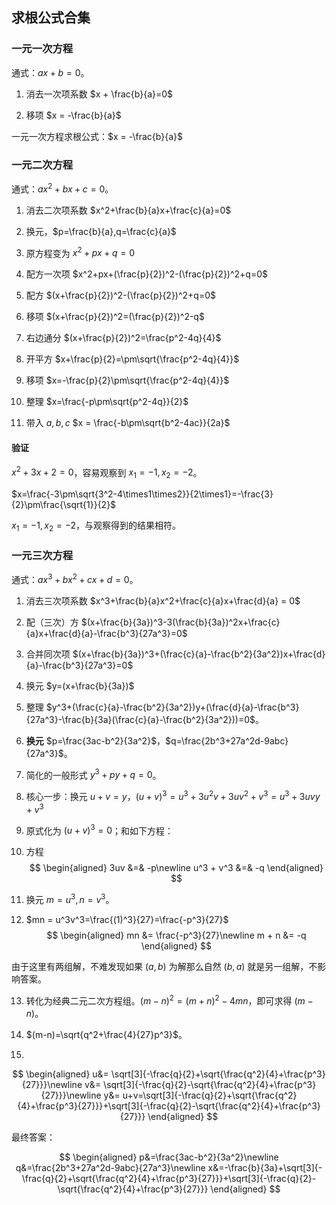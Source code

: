 ## 求根公式合集

### 一元一次方程

通式：$ax+b=0$。

1. 消去一次项系数 $x + \frac{b}{a}=0$

2. 移项 $x = -\frac{b}{a}$

一元一次方程求根公式：$x = -\frac{b}{a}$

### 一元二次方程

通式：$ax^2+bx+c=0$。

1. 消去二次项系数 $x^2+\frac{b}{a}x+\frac{c}{a}=0$

2. 换元，$p=\frac{b}{a},q=\frac{c}{a}$

3. 原方程变为 $x^2+px+q=0$

4. 配方一次项 $x^2+px+(\frac{p}{2})^2-(\frac{p}{2})^2+q=0$

5. 配方 $(x+\frac{p}{2})^2-(\frac{p}{2})^2+q=0$

6. 移项 $(x+\frac{p}{2})^2=(\frac{p}{2})^2-q$

7. 右边通分 $(x+\frac{p}{2})^2=\frac{p^2-4q}{4}$

8. 开平方 $x+\frac{p}{2}=\pm\sqrt{\frac{p^2-4q}{4}}$

9. 移项 $x=-\frac{p}{2}\pm\sqrt{\frac{p^2-4q}{4}}$

8. 整理 $x=\frac{-p\pm\sqrt{p^2-4q}}{2}$

9. 带入 $a, b, c$ $x = \frac{-b\pm\sqrt{b^2-4ac}}{2a}$

#### 验证

$x^2+3x+2=0$，容易观察到 $x_1=-1,x_2=-2$。

$x=\frac{-3\pm\sqrt{3^2-4\times1\times2}}{2\times1}=-\frac{3}{2}\pm\frac{\sqrt{1}}{2}$

$x_1=-1,x_2=-2$，与观察得到的结果相符。

### 一元三次方程

通式：$ax^3+bx^2+cx+d=0$。

1. 消去三次项系数 $x^3+\frac{b}{a}x^2+\frac{c}{a}x+\frac{d}{a} = 0$

2. 配（三次）方 $(x+\frac{b}{3a})^3-3(\frac{b}{3a})^2x+\frac{c}{a}x+\frac{d}{a}-\frac{b^3}{27a^3}=0$

3. 合并同次项 $(x+\frac{b}{3a})^3+(\frac{c}{a}-\frac{b^2}{3a^2})x+\frac{d}{a}-\frac{b^3}{27a^3}=0$

4. 换元 $y=(x+\frac{b}{3a})$

5. 整理 $y^3+(\frac{c}{a}-\frac{b^2}{3a^2})y+(\frac{d}{a}-\frac{b^3}{27a^3}-\frac{b}{3a}(\frac{c}{a}-\frac{b^2}{3a^2}))=0$。

6. **换元** $p=\frac{3ac-b^2}{3a^2}$，$q=\frac{2b^3+27a^2d-9abc}{27a^3}$。

7. 简化的一般形式 $y^3+py+q=0$。

8. 核心一步：换元 $u+v=y$，$(u+v)^3=u^3+3u^2v+3uv^2+v^3=u^3+3uvy+v^3$

9. 原式化为 $(u+v)^3=0$；和如下方程：

10. 方程 
$$
\begin{aligned}
3uv &=& -p\newline
u^3 + v^3 &=& -q
\end{aligned}
$$

11. 换元 $m = u^3,n=v^3$。

12. $mn = u^3v^3=\frac{(1)^3}{27}=\frac{-p^3}{27}$
$$
\begin{aligned}
mn &= \frac{-p^3}{27}\newline
m + n &= -q
\end{aligned}
$$

由于这里有两组解，不难发现如果 $(a,b)$ 为解那么自然 $(b,a)$ 就是另一组解，不影响答案。

13. 转化为经典二元二次方程组。$(m-n)^2=(m+n)^2-4mn$，即可求得 $(m-n)$。

14. $(m-n)=\sqrt{q^2+\frac{4}{27}p^3}$。

15. 
$$
\begin{aligned}
u&= \sqrt[3]{-\frac{q}{2}+\sqrt{\frac{q^2}{4}+\frac{p^3}{27}}}\newline
v&= \sqrt[3]{-\frac{q}{2}-\sqrt{\frac{q^2}{4}+\frac{p^3}{27}}}\newline
y&= u+v=\sqrt[3]{-\frac{q}{2}+\sqrt{\frac{q^2}{4}+\frac{p^3}{27}}}+\sqrt[3]{-\frac{q}{2}-\sqrt{\frac{q^2}{4}+\frac{p^3}{27}}}
\end{aligned}
$$

最终答案：

$$
\begin{aligned}
p&=\frac{3ac-b^2}{3a^2}\newline
q&=\frac{2b^3+27a^2d-9abc}{27a^3}\newline
x&=-\frac{b}{3a}+\sqrt[3]{-\frac{q}{2}+\sqrt{\frac{q^2}{4}+\frac{p^3}{27}}}+\sqrt[3]{-\frac{q}{2}-\sqrt{\frac{q^2}{4}+\frac{p^3}{27}}}
\end{aligned}
$$
